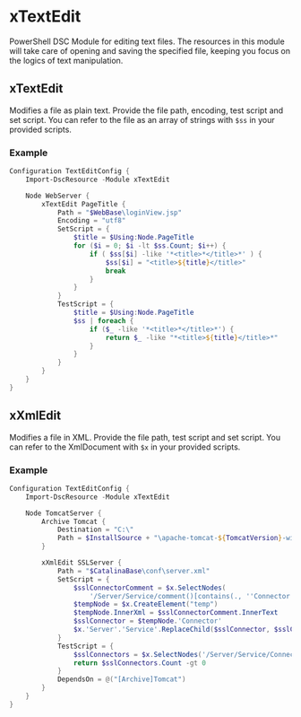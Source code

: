 # xTextEdit

PowerShell DSC Module for editing text files. The resources in this module will take care of opening and saving the specified file, keeping you focus on the logics of text manipulation.

## xTextEdit

Modifies a file as plain text. Provide the file path, encoding, test script and set script. You can refer to the file as an array of strings with `$ss` in your provided scripts.

### Example

```powershell
Configuration TextEditConfig {
    Import-DscResource -Module xTextEdit

    Node WebServer {
        xTextEdit PageTitle {
            Path = "$WebBase\loginView.jsp"
            Encoding = "utf8"
            SetScript = {
                $title = $Using:Node.PageTitle
                for ($i = 0; $i -lt $ss.Count; $i++) {
                    if ( $ss[$i] -like '*<title>*</title>*' ) {
                        $ss[$i] = "<title>${title}</title>"
                        break
                    }
                }
            }
            TestScript = {
                $title = $Using:Node.PageTitle
                $ss | foreach {
                    if ($_ -like '*<title>*</title>*') {
                        return $_ -like "*<title>${title}</title>*"
                    }
                }
            }
        }
    }
}
```

## xXmlEdit

Modifies a file in XML. Provide the file path, test script and set script. You can refer to the XmlDocument with `$x` in your provided scripts.

### Example

```powershell
Configuration TextEditConfig {
    Import-DscResource -Module xTextEdit

    Node TomcatServer {
        Archive Tomcat {
            Destination = "C:\"
            Path = $InstallSource + "\apache-tomcat-${TomcatVersion}-windows-x64.zip"
        }

        xXmlEdit SSLServer {
            Path = "$CatalinaBase\conf\server.xml"
            SetScript = {
                $sslConnectorComment = $x.SelectNodes(
                    '/Server/Service/comment()[contains(., ''Connector port="8443"'')]')[0]
                $tempNode = $x.CreateElement("temp")
                $tempNode.InnerXml = $sslConnectorComment.InnerText
                $sslConnector = $tempNode.'Connector'
                $x.'Server'.'Service'.ReplaceChild($sslConnector, $sslConnectorComment)
            }
            TestScript = {
                $sslConnectors = $x.SelectNodes('/Server/Service/Connector[@port="8443"]')
                return $sslConnectors.Count -gt 0
            }
            DependsOn = @("[Archive]Tomcat")
        }
    }
}
```
